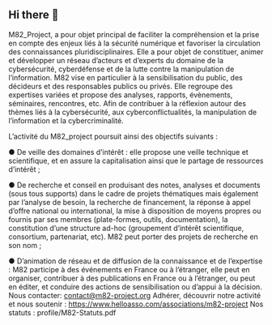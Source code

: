 ## Hi there 👋

M82_Project, a pour objet principal de faciliter la compréhension et la prise en compte des enjeux liés à la sécurité numérique et favoriser la circulation des connaissances pluridisciplinaires. Elle a pour objet de constituer, animer et développer un réseau d’acteurs et d’experts du domaine de la cybersécurité, cyberdéfense et de la lutte contre la manipulation de l’information.
M82 vise en particulier à la sensibilisation du public, des décideurs et des responsables publics ou privés. Elle regroupe des expertises variées et propose des analyses, rapports, évènements, séminaires, rencontres, etc. Afin de contribuer à la réflexion autour des thèmes liés à la cybersécurité, aux cyberconflictualités, la manipulation de l’information et la cybercriminalité.

L’activité du M82_project poursuit ainsi des objectifs suivants :

●	De veille des domaines d’intérêt : elle propose une veille technique et scientifique, et en assure la capitalisation ainsi que le partage de ressources d’intérêt ;

●	De recherche et conseil en produisant des notes, analyses et documents (sous tous supports) dans le cadre de projets thématiques mais également par l’analyse de besoin, la recherche de financement, la réponse à appel d’offre national ou international, la mise à disposition de moyens propres ou fournis par ses membres (plate-formes, outils, documentation), la constitution d’une structure ad-hoc (groupement d’intérêt scientifique, consortium, partenariat, etc). M82 peut porter des projets de recherche en son nom ;

●	D’animation de réseau et de diffusion de la connaissance et de l’expertise : M82 participe à des événements en France ou à l’étranger, elle peut en organiser, contribuer à des publications en France ou à l’étranger, ou peut en éditer, et conduire des actions de sensibilisation ou d’appui à la décision.
Nous contacter: contact@m82-project.org
Adhérer, découvrir notre activité et nous soutenir : https://www.helloasso.com/associations/m82-project
Nos statuts : profile/M82-Statuts.pdf
